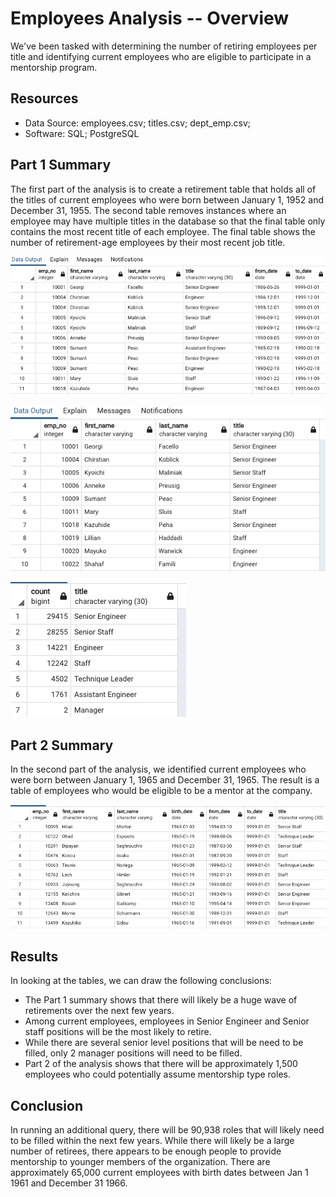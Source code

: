 # Employees Analysis -- Overview
We've been tasked with determining the number of retiring employees per title and identifying current employees who are eligible to participate in a mentorship program.  

## Resources
- Data Source: employees.csv; titles.csv; dept_emp.csv; 
- Software: SQL; PostgreSQL

## Part 1 Summary
The first part of the analysis is to create a retirement table that holds all of the titles of current employees who were born between January 1, 1952 and December 31, 1955.  The second table removes instances where an employee may have multiple titles in the database so that the final table only contains the most recent title of each employee.  The final table shows the number of retirement-age employees by their most recent job title.  

![png](Data/retirement_titles.png)

![png](Data/unique_titles.png)

![png](Data/retiring_titles.png)

## Part 2 Summary
In the second part of the analysis, we identified current employees who were born between January 1, 1965 and December 31, 1965.  The result is a table of employees who would be eligible to be a mentor at the company.   

![png](Data/mentorship_eligibility.png)

## Results

In looking at the tables, we can draw the following conclusions:
- The Part 1 summary shows that there will likely be a huge wave of retirements over the next few years.  
- Among current employees, employees in Senior Engineer and Senior staff positions will be the most likely to retire.
- While there are several senior level positions that will be need to be filled, only 2 manager positions will need to be filled.  
- Part 2 of the analysis shows that there will be approximately 1,500 employees who could potentially assume mentorship type roles.  

## Conclusion
In running an additional query, there will be 90,938 roles that will likely need to be filled within the next few years.  While there will likely be a large number of retirees, there appears to be enough people to provide mentorship to younger members of the organization.  There are approximately 65,000 current employees with birth dates between Jan 1 1961 and December 31 1966.    


 
